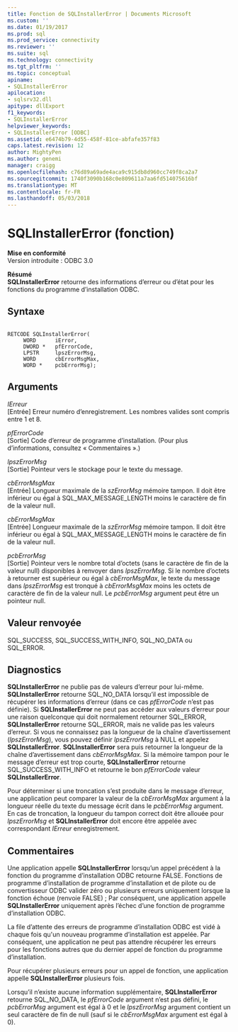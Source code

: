```yaml
---
title: Fonction de SQLInstallerError | Documents Microsoft
ms.custom: ''
ms.date: 01/19/2017
ms.prod: sql
ms.prod_service: connectivity
ms.reviewer: ''
ms.suite: sql
ms.technology: connectivity
ms.tgt_pltfrm: ''
ms.topic: conceptual
apiname:
- SQLInstallerError
apilocation:
- sqlsrv32.dll
apitype: dllExport
f1_keywords:
- SQLInstallerError
helpviewer_keywords:
- SQLInstallerError [ODBC]
ms.assetid: e6474b79-4d55-458f-81ce-abfafe357f83
caps.latest.revision: 12
author: MightyPen
ms.author: genemi
manager: craigg
ms.openlocfilehash: c76d89a69ade4aca9c915db8d960cc749f8ca2a7
ms.sourcegitcommit: 1740f3090b168c0e809611a7aa6fd514075616bf
ms.translationtype: MT
ms.contentlocale: fr-FR
ms.lasthandoff: 05/03/2018
---
```

# <a name="sqlinstallererror-function"></a>SQLInstallerError (fonction)
**Mise en conformité**  
 Version introduite : ODBC 3.0  
  
 **Résumé**  
 **SQLInstallerError** retourne des informations d’erreur ou d’état pour les fonctions du programme d’installation ODBC.  
  
## <a name="syntax"></a>Syntaxe  
  
```  
  
RETCODE SQLInstallerError(  
     WORD      iError,  
     DWORD *   pfErrorCode,  
     LPSTR     lpszErrorMsg,  
     WORD      cbErrorMsgMax,  
     WORD *    pcbErrorMsg);  
```  
  
## <a name="arguments"></a>Arguments  
 *IErreur*  
 [Entrée] Erreur numéro d’enregistrement. Les nombres valides sont compris entre 1 et 8.  
  
 *pfErrorCode*  
 [Sortie] Code d’erreur de programme d’installation. (Pour plus d’informations, consultez « Commentaires ».)  
  
 *lpszErrorMsg*  
 [Sortie] Pointeur vers le stockage pour le texte du message.  
  
 *cbErrorMsgMax*  
 [Entrée] Longueur maximale de la *szErrorMsg* mémoire tampon. Il doit être inférieur ou égal à SQL_MAX_MESSAGE_LENGTH moins le caractère de fin de la valeur null.  
  
 *cbErrorMsgMax*  
 [Entrée] Longueur maximale de la *szErrorMsg* mémoire tampon. Il doit être inférieur ou égal à SQL_MAX_MESSAGE_LENGTH moins le caractère de fin de la valeur null.  
  
 *pcbErrorMsg*  
 [Sortie] Pointeur vers le nombre total d’octets (sans le caractère de fin de la valeur null) disponibles à renvoyer dans *lpszErrorMsg*. Si le nombre d’octets à retourner est supérieur ou égal à *cbErrorMsgMax*, le texte du message dans *lpszErrorMsg* est tronqué à *cbErrorMsgMax* moins les octets de caractère de fin de la valeur null. Le *pcbErrorMsg* argument peut être un pointeur null.  
  
## <a name="returns"></a>Valeur renvoyée  
 SQL_SUCCESS, SQL_SUCCESS_WITH_INFO, SQL_NO_DATA ou SQL_ERROR.  
  
## <a name="diagnostics"></a>Diagnostics  
 **SQLInstallerError** ne publie pas de valeurs d’erreur pour lui-même. **SQLInstallerError** retourne SQL_NO_DATA lorsqu’il est impossible de récupérer les informations d’erreur (dans ce cas *pfErrorCode* n’est pas définie). Si **SQLInstallerError** ne peut pas accéder aux valeurs d’erreur pour une raison quelconque qui doit normalement retourner SQL_ERROR, **SQLInstallerError** retourne SQL_ERROR, mais ne valide pas les valeurs d’erreur. Si vous ne connaissez pas la longueur de la chaîne d’avertissement (*lpszErrorMsg*), vous pouvez définir *lpszErrorMsg* à NULL et appelez **SQLInstallerError**. **SQLInstallerError** sera puis retourner la longueur de la chaîne d’avertissement dans *cbErrorMsgMax*. Si la mémoire tampon pour le message d’erreur est trop courte, **SQLInstallerError** retourne SQL_SUCCESS_WITH_INFO et retourne le bon *pfErrorCode* valeur **SQLInstallerError**.  
  
 Pour déterminer si une troncation s’est produite dans le message d’erreur, une application peut comparer la valeur de la *cbErrorMsgMax* argument à la longueur réelle du texte du message écrit dans le *pcbErrorMsg* argument. En cas de troncation, la longueur du tampon correct doit être allouée pour *lpszErrorMsg* et **SQLInstallerError** doit encore être appelée avec correspondant *IErreur* enregistrement.  
  
## <a name="comments"></a>Commentaires  
 Une application appelle **SQLInstallerError** lorsqu’un appel précédent à la fonction du programme d’installation ODBC retourne FALSE. Fonctions de programme d’installation de programme d’installation et de pilote ou de convertisseur ODBC valider zéro ou plusieurs erreurs uniquement lorsque la fonction échoue (renvoie FALSE) ; Par conséquent, une application appelle **SQLInstallerError** uniquement après l’échec d’une fonction de programme d’installation ODBC.  
  
 La file d’attente des erreurs de programme d’installation ODBC est vidé à chaque fois qu'un nouveau programme d’installation est appelée. Par conséquent, une application ne peut pas attendre récupérer les erreurs pour les fonctions autres que du dernier appel de fonction du programme d’installation.  
  
 Pour récupérer plusieurs erreurs pour un appel de fonction, une application appelle **SQLInstallerError** plusieurs fois.  
  
 Lorsqu’il n’existe aucune information supplémentaire, **SQLInstallerError** retourne SQL_NO_DATA, le *pfErrorCode* argument n’est pas défini, le *pcbErrorMsg* argument est égal à 0 et le *lpszErrorMsg* argument contient un seul caractère de fin de null (sauf si le *cbErrorMsgMax* argument est égal à 0).
